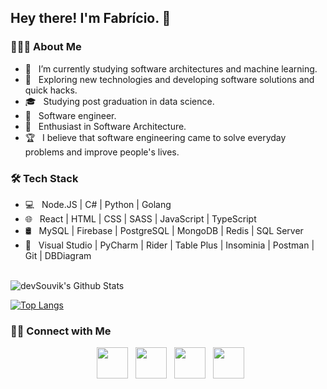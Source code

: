<h2> Hey there! I'm Fabrício. 👋 </h2>

<h3> 👨🏻‍💻 About Me </h3>

- 🔭 &nbsp; I’m currently studying software architectures and machine learning.
- 🤔 &nbsp; Exploring new technologies and developing software solutions and quick hacks.
- 🎓 &nbsp; Studying post graduation in data science.
- 💼 &nbsp; Software engineer.
- 🌱 &nbsp; Enthusiast in Software Architecture.
- 🏆 &nbsp; I believe that software engineering came to solve everyday problems and improve people's lives. 

<h3>🛠 Tech Stack</h3>

- 💻 &nbsp; Node.JS | C# | Python | Golang  
- 🌐 &nbsp; React | HTML | CSS | SASS | JavaScript | TypeScript 
- 🛢 &nbsp; MySQL | Firebase | PostgreSQL | MongoDB | Redis | SQL Server
- 🔧 &nbsp; Visual Studio | PyCharm | Rider | Table Plus | Insominia | Postman | Git | DBDiagram

<br>

<img align="center" src="https://github-readme-stats.vercel.app/api?username=fabricio-cerci&include_all_commits=true&count_private=true&show_icons=true&line_height=20&title_color=7A7ADB&icon_color=2234AE&text_color=D3D3D3&bg_color=0,000000,130F40" alt="devSouvik's Github Stats">

</br>

[![Top Langs](https://github-readme-stats.vercel.app/api/top-langs/?username=fabricio-cerci&layout=compact&text_color=daf7dc&bg_color=151515)](https://github.com/fabricio-cerci/github-readme-stats)


<h3> 🤝🏻 Connect with Me </h3>

<p align="center">
&nbsp; <a href="https://twitter.com/CerciXavier" target="_blank" rel="noopener noreferrer"><img src="https://img.icons8.com/plasticine/100/000000/twitter.png" width="50" /></a>  
&nbsp; <a href="https://www.instagram.com/cercifabricio/" target="_blank" rel="noopener noreferrer"><img src="https://img.icons8.com/plasticine/100/000000/instagram-new.png" width="50" /></a>  
&nbsp; <a href="https://www.linkedin.com/in/fabr%C3%ADcio-xavier-cerci-12803615a/" target="_blank" rel="noopener noreferrer"><img src="https://img.icons8.com/plasticine/100/000000/linkedin.png" width="50" /></a>
&nbsp; <a href="mailto:fabriciocerci@gmail.com" target="_blank" rel="noopener noreferrer"><img src="https://img.icons8.com/plasticine/100/000000/gmail.png"  width="50" /></a>
</p>
